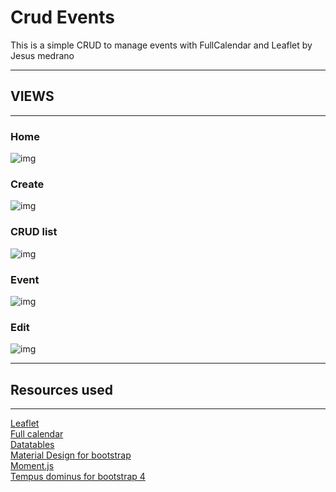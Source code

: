 
# Crud Events

This is a simple CRUD to manage events with FullCalendar and Leaflet by Jesus medrano  


**************************
## VIEWS
**************************
### Home
![img](https://i.ibb.co/fGrBzNp/Calendar.png)

### Create
![img](https://i.ibb.co/zV2Gxr7/create.png)

### CRUD list
![img](https://i.ibb.co/vHnQDvF/events.png)

### Event
![img](https://i.ibb.co/NTWdq0S/detail.png)

### Edit
![img](https://i.ibb.co/gjsjwrn/edit.png)




**************************
## Resources used
**************************
[Leaflet](https://leafletjs.com/)  
[Full calendar](https://fullcalendar.io/)  
[Datatables](https://www.datatables.net/)  
[Material Design for bootstrap
](https://mdbootstrap.com/)  
[Moment.js](https://momentjs.com/)  
[Tempus dominus for bootstrap 4](https://tempusdominus.github.io/bootstrap-4/)  


